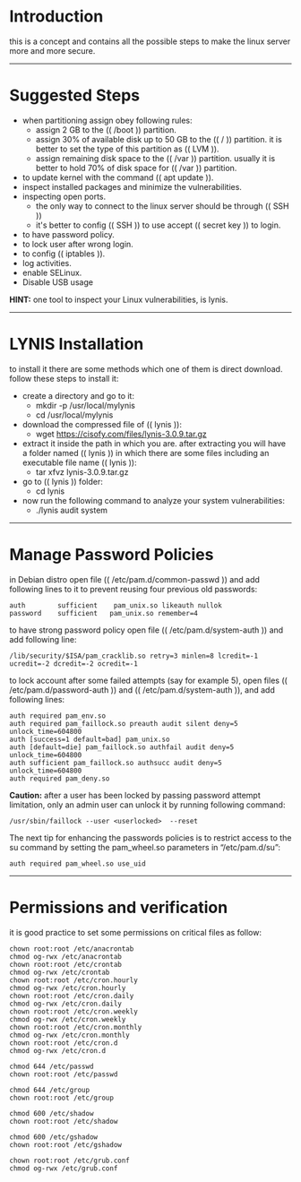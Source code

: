 # Introduction

this is a concept and contains all the possible steps to make the linux server more and more secure.



***

# Suggested Steps

- when partitioning assign obey following rules:
  - assign 2 GB to the (( /boot )) partition.
  - assign 30% of available disk up to 50 GB to the (( / )) partition. it is better to set the type of this partition as (( LVM )).
  - assign remaining disk space to the (( /var )) partition. usually it is better to hold 70% of disk space for (( /var )) partition.
- to update kernel with the command (( apt update )).
- inspect installed packages and minimize the vulnerabilities.
- inspecting open ports.
  -  the only way to connect to the linux server should be through (( SSH ))
  - it's better to config (( SSH )) to use accept (( secret key )) to login.
- to have password policy.
- to lock user after wrong login.
- to config (( iptables )).
- log activities.
- enable SELinux.
- Disable USB usage



**HINT:** one tool to inspect your Linux vulnerabilities, is lynis.

***

# LYNIS Installation

to install it there are some methods which one of them is direct download. follow these steps to install it:

- create a directory and go to it:
  -  mkdir -p /usr/local/mylynis
  - cd /usr/local/mylynis 
- download the compressed file of (( lynis )):
  - wget https://cisofy.com/files/lynis-3.0.9.tar.gz
- extract it inside the path in which you are. after extracting you will have a folder named (( lynis )) in which there are some files including an executable file name (( lynis )):
  - tar xfvz lynis-3.0.9.tar.gz
- go to (( lynis )) folder:
  - cd lynis
- now run the following command to analyze your system vulnerabilities:
  - ./lynis audit system

***

# Manage Password Policies

in Debian distro open file (( /etc/pam.d/common-passwd )) and add following lines to it to prevent reusing four previous old passwords:

```
auth        sufficient    pam_unix.so likeauth nullok
password 	sufficient	 pam_unix.so remember=4
```



to have strong password policy open file (( /etc/pam.d/system-auth )) and add following line:

```
/lib/security/$ISA/pam_cracklib.so retry=3 minlen=8 lcredit=-1 ucredit=-2 dcredit=-2 ocredit=-1
```



to lock account after some failed attempts (say for example 5), open files (( /etc/pam.d/password-auth )) and (( /etc/pam.d/system-auth )), and add following lines:

```
auth required pam_env.so 
auth required pam_faillock.so preauth audit silent deny=5 unlock_time=604800 
auth [success=1 default=bad] pam_unix.so 
auth [default=die] pam_faillock.so authfail audit deny=5 unlock_time=604800 
auth sufficient pam_faillock.so authsucc audit deny=5 unlock_time=604800 
auth required pam_deny.so
```



**Caution:** after a user has been locked by passing password attempt limitation, only an admin user can unlock it by running following command:

```
/usr/sbin/faillock --user <userlocked>  --reset
```



The next tip for enhancing the passwords policies is to restrict access to the su command by setting the pam_wheel.so parameters in “/etc/pam.d/su”:

```
auth required pam_wheel.so use_uid
```



***

# Permissions and verification

it is good practice to set some permissions on critical files as follow:

```
chown root:root /etc/anacrontab
chmod og-rwx /etc/anacrontab
chown root:root /etc/crontab
chmod og-rwx /etc/crontab
chown root:root /etc/cron.hourly
chmod og-rwx /etc/cron.hourly
chown root:root /etc/cron.daily
chmod og-rwx /etc/cron.daily
chown root:root /etc/cron.weekly
chmod og-rwx /etc/cron.weekly
chown root:root /etc/cron.monthly
chmod og-rwx /etc/cron.monthly
chown root:root /etc/cron.d
chmod og-rwx /etc/cron.d

chmod 644 /etc/passwd
chown root:root /etc/passwd

chmod 644 /etc/group
chown root:root /etc/group

chmod 600 /etc/shadow
chown root:root /etc/shadow

chmod 600 /etc/gshadow
chown root:root /etc/gshadow

chown root:root /etc/grub.conf
chmod og-rwx /etc/grub.conf
```
